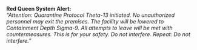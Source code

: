 **Red Queen System Alert:**  
_“Attention: Quarantine Protocol Theta-13 initiated. No unauthorized personnel may exit the premises. The facility will be lowered to Containment Depth Sigma-9. All attempts to leave will be met with countermeasures. This is for your safety. Do not interfere. Repeat: Do not interfere.”_